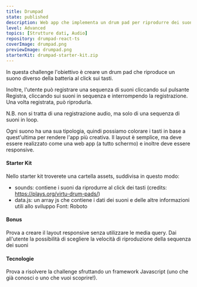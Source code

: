 ```yaml
---
title: Drumpad
state: published
description: Web app che implementa un drum pad per riprodurre dei suoni, registrare una sequenza e riprodurla.
level: Advanced
topics: [Strutture dati, Audio]
repository: drumpad-react-ts
coverImage: drumpad.png
previewImage: drumpad.png
starterKit: drumpad-starter-kit.zip
---
```

In questa challenge l'obiettivo è creare un drum pad che riproduce un suono diverso della batteria al click sui tasti.

Inoltre, l'utente può registrare una sequenza di suoni cliccando sul pulsante Registra, cliccando sui suoni in sequenza e interrompendo la registrazione. Una volta registrata, può riprodurla.

N.B. non si tratta di una registrazione audio, ma solo di una sequenza di suoni in loop.

Ogni suono ha una sua tipologia, quindi possiamo colorare i tasti in base a quest'ultima per rendere l'app più creativa.
Il layout è semplice, ma deve essere realizzato come una web app (a tutto schermo) e inoltre deve essere responsive.

#### Starter Kit
Nello starter kit troverete una cartella assets, suddivisa in questo modo:
- sounds: contiene i suoni da riprodurre al click dei tasti (credits: https://plays.org/virtu-drum-pads/)
- data.js: un array js che contiene i dati dei suoni e delle altre informazioni utili allo sviluppo
Font: Roboto

#### Bonus
Prova a creare il layout responsive senza utilizzare le media query. Dai all'utente la possibilità di scegliere la velocità di riproduzione della sequenza dei suoni

#### Tecnologie
Prova a risolvere la challenge sfruttando un framework Javascript (uno che già conosci o uno che vuoi scoprire!).